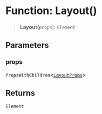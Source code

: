 # Function: Layout()

> **Layout**(`props`): `Element`

## Parameters

### props

`PropsWithChildren`\<[`LayoutProps`](../interfaces/LayoutProps.md)\>

## Returns

`Element`
